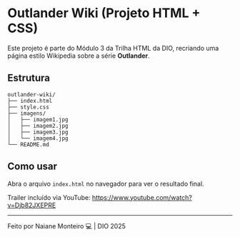 # Outlander Wiki (Projeto HTML + CSS)

Este projeto é parte do Módulo 3 da Trilha HTML da DIO, recriando uma página estilo Wikipedia sobre a série **Outlander**.

## Estrutura

```
outlander-wiki/
├── index.html
├── style.css
├── imagens/
│   ├── imagem1.jpg
│   ├── imagem2.jpg
│   ├── imagem3.jpg
│   └── imagem4.jpg
└── README.md
```

## Como usar

Abra o arquivo `index.html` no navegador para ver o resultado final.

Trailer incluído via YouTube: https://www.youtube.com/watch?v=Djb82JXEPRE

---
Feito por Naiane Monteiro 💻 | DIO 2025